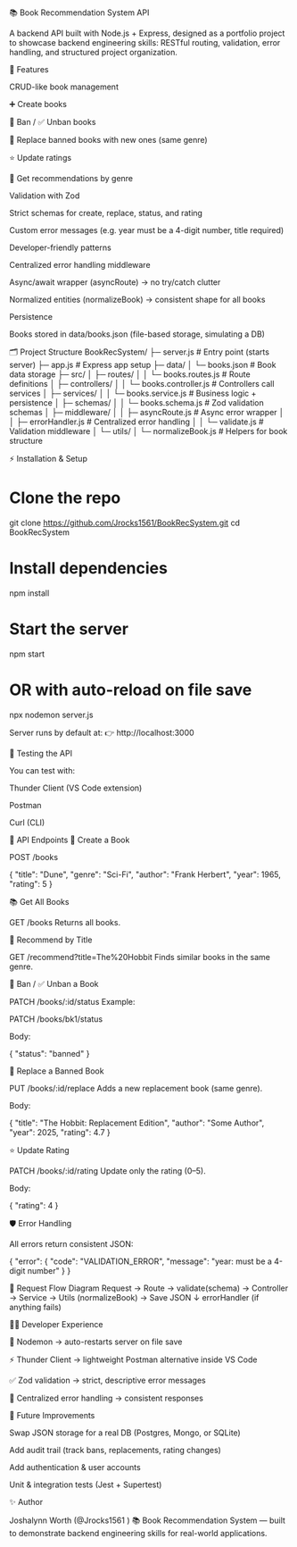 📚 Book Recommendation System API

A backend API built with Node.js + Express, designed as a portfolio project to showcase backend engineering skills: RESTful routing, validation, error handling, and structured project organization.

🚀 Features

CRUD-like book management

➕ Create books

🚫 Ban / ✅ Unban books

🔄 Replace banned books with new ones (same genre)

⭐ Update ratings

🔎 Get recommendations by genre

Validation with Zod

Strict schemas for create, replace, status, and rating

Custom error messages (e.g. year must be a 4-digit number, title required)

Developer-friendly patterns

Centralized error handling middleware

Async/await wrapper (asyncRoute) → no try/catch clutter

Normalized entities (normalizeBook) → consistent shape for all books

Persistence

Books stored in data/books.json (file-based storage, simulating a DB)

🗂 Project Structure
BookRecSystem/
├─ server.js                 # Entry point (starts server)
├─ app.js                    # Express app setup
├─ data/
│  └─ books.json             # Book data storage
├─ src/
│  ├─ routes/
│  │  └─ books.routes.js     # Route definitions
│  ├─ controllers/
│  │  └─ books.controller.js # Controllers call services
│  ├─ services/
│  │  └─ books.service.js    # Business logic + persistence
│  ├─ schemas/
│  │  └─ books.schema.js     # Zod validation schemas
│  ├─ middleware/
│  │  ├─ asyncRoute.js       # Async error wrapper
│  │  ├─ errorHandler.js     # Centralized error handling
│  │  └─ validate.js         # Validation middleware
│  └─ utils/
│     └─ normalizeBook.js    # Helpers for book structure

⚡ Installation & Setup
# Clone the repo
git clone https://github.com/Jrocks1561/BookRecSystem.git
cd BookRecSystem

# Install dependencies
npm install

# Start the server
npm start

# OR with auto-reload on file save
npx nodemon server.js


Server runs by default at:
👉 http://localhost:3000

🧪 Testing the API

You can test with:

Thunder Client
 (VS Code extension)

Postman

Curl (CLI)

🔑 API Endpoints
📗 Create a Book

POST /books

{
  "title": "Dune",
  "genre": "Sci-Fi",
  "author": "Frank Herbert",
  "year": 1965,
  "rating": 5
}

📚 Get All Books

GET /books
Returns all books.

🔎 Recommend by Title

GET /recommend?title=The%20Hobbit
Finds similar books in the same genre.

🚫 Ban / ✅ Unban a Book

PATCH /books/:id/status
Example:

PATCH /books/bk1/status


Body:

{ "status": "banned" }

🔄 Replace a Banned Book

PUT /books/:id/replace
Adds a new replacement book (same genre).

Body:

{
  "title": "The Hobbit: Replacement Edition",
  "author": "Some Author",
  "year": 2025,
  "rating": 4.7
}

⭐ Update Rating

PATCH /books/:id/rating
Update only the rating (0–5).

Body:

{ "rating": 4 }

🛡 Error Handling

All errors return consistent JSON:

{
  "error": {
    "code": "VALIDATION_ERROR",
    "message": "year: must be a 4-digit number"
  }
}

🧠 Request Flow Diagram
Request → Route → validate(schema) → Controller → Service → Utils (normalizeBook) → Save JSON
            ↓
         errorHandler (if anything fails)

🧑‍💻 Developer Experience

🔄 Nodemon → auto-restarts server on file save

⚡ Thunder Client → lightweight Postman alternative inside VS Code

✅ Zod validation → strict, descriptive error messages

🎯 Centralized error handling → consistent responses

📖 Future Improvements

Swap JSON storage for a real DB (Postgres, Mongo, or SQLite)

Add audit trail (track bans, replacements, rating changes)

Add authentication & user accounts

Unit & integration tests (Jest + Supertest)

✨ Author

Joshalynn Worth (@Jrocks1561
)
📚 Book Recommendation System — built to demonstrate backend engineering skills for real-world applications.
